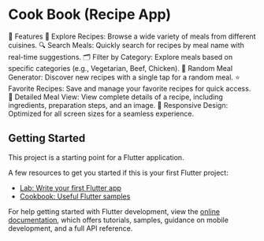 # Cook Book (Recipe App)

🍴 Features
📖 Explore Recipes: Browse a wide variety of meals from different cuisines.
🔍 Search Meals: Quickly search for recipes by meal name with real-time suggestions.
🗂️ Filter by Category: Explore meals based on specific categories (e.g., Vegetarian, Beef, Chicken).
🎲 Random Meal Generator: Discover new recipes with a single tap for a random meal.
⭐ Favorite Recipes: Save and manage your favorite recipes for quick access.
🌟 Detailed Meal View: View complete details of a recipe, including ingredients, preparation steps, and an image.
📱 Responsive Design: Optimized for all screen sizes for a seamless experience.

## Getting Started

This project is a starting point for a Flutter application.

A few resources to get you started if this is your first Flutter project:

- [Lab: Write your first Flutter app](https://docs.flutter.dev/get-started/codelab)
- [Cookbook: Useful Flutter samples](https://docs.flutter.dev/cookbook)

For help getting started with Flutter development, view the
[online documentation](https://docs.flutter.dev/), which offers tutorials,
samples, guidance on mobile development, and a full API reference.
